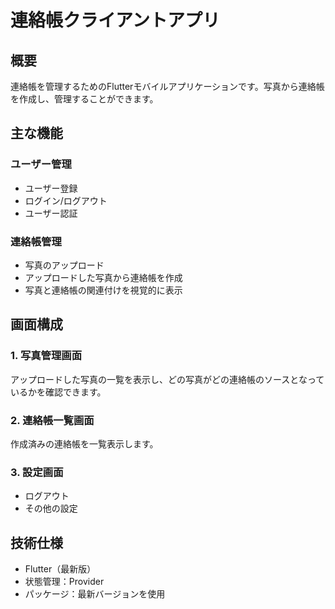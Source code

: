 # 連絡帳クライアントアプリ

## 概要
連絡帳を管理するためのFlutterモバイルアプリケーションです。写真から連絡帳を作成し、管理することができます。

## 主な機能

### ユーザー管理
- ユーザー登録
- ログイン/ログアウト
- ユーザー認証

### 連絡帳管理
- 写真のアップロード
- アップロードした写真から連絡帳を作成
- 写真と連絡帳の関連付けを視覚的に表示

## 画面構成

### 1. 写真管理画面
アップロードした写真の一覧を表示し、どの写真がどの連絡帳のソースとなっているかを確認できます。

### 2. 連絡帳一覧画面
作成済みの連絡帳を一覧表示します。

### 3. 設定画面
- ログアウト
- その他の設定

## 技術仕様
- Flutter（最新版）
- 状態管理：Provider
- パッケージ：最新バージョンを使用
